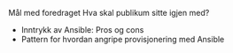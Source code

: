 Mål med foredraget
Hva skal publikum sitte igjen med?

- Inntrykk av Ansible: Pros og cons
- Pattern for hvordan angripe provisjonering med Ansible

